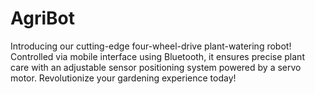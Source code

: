 # AgriBot
Introducing our cutting-edge four-wheel-drive plant-watering robot! Controlled via mobile interface using Bluetooth, it ensures precise plant care with an adjustable sensor positioning system powered by a servo motor. Revolutionize your gardening experience today!
